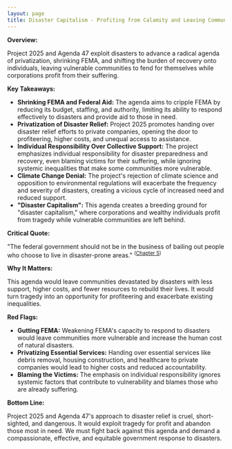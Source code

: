 ```yaml
---
layout: page
title: Disaster Capitalism - Profiting from Calamity and Leaving Communities to Fend for Themselves - TL;DR
---
```


**Overview:**

Project 2025 and Agenda 47 exploit disasters to advance a radical agenda of privatization, shrinking FEMA, and shifting the burden of recovery onto individuals, leaving vulnerable communities to fend for themselves while corporations profit from their suffering.

**Key Takeaways:**

* **Shrinking FEMA and Federal Aid:**  The agenda aims to cripple FEMA by reducing its budget, staffing, and authority, limiting its ability to respond effectively to disasters and provide aid to those in need.
* **Privatization of Disaster Relief:**  Project 2025 promotes handing over disaster relief efforts to private companies, opening the door to profiteering, higher costs, and unequal access to assistance.
* **Individual Responsibility Over Collective Support:**  The project emphasizes individual responsibility for disaster preparedness and recovery, even blaming victims for their suffering, while ignoring systemic inequalities that make some communities more vulnerable.
* **Climate Change Denial:**  The project's rejection of climate science and opposition to environmental regulations will exacerbate the frequency and severity of disasters, creating a vicious cycle of increased need and reduced support.
* **"Disaster Capitalism":**  This agenda creates a breeding ground for "disaster capitalism," where corporations and wealthy individuals profit from tragedy while vulnerable communities are left behind.

**Critical Quote:**

"The federal government should not be in the business of bailing out people who choose to live in disaster-prone areas." <sup>([Chapter 5](../../project_2025/mandate_for_leadership/chapter_5.md))</sup>

**Why It Matters:**

This agenda would leave communities devastated by disasters with less support, higher costs, and fewer resources to rebuild their lives. It would turn tragedy into an opportunity for profiteering and exacerbate existing inequalities.

**Red Flags:**

* **Gutting FEMA:**  Weakening FEMA's capacity to respond to disasters would leave communities more vulnerable and increase the human cost of natural disasters.
* **Privatizing Essential Services:**  Handing over essential services like debris removal, housing construction, and healthcare to private companies would lead to higher costs and reduced accountability.
* **Blaming the Victims:**  The emphasis on individual responsibility ignores systemic factors that contribute to vulnerability and blames those who are already suffering.

**Bottom Line:**

Project 2025 and Agenda 47's approach to disaster relief is cruel, short-sighted, and dangerous. It would exploit tragedy for profit and abandon those most in need. We must fight back against this agenda and demand a compassionate, effective, and equitable government response to disasters. 
